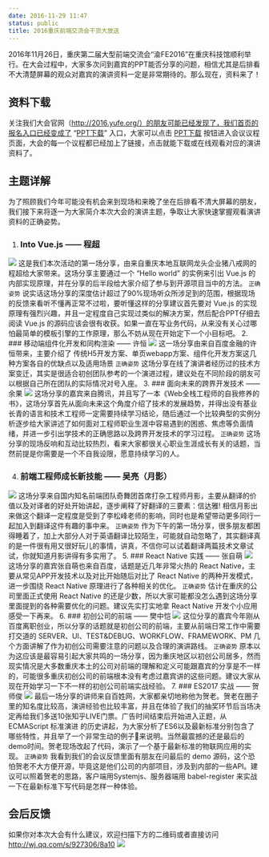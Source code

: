 ```yaml
---
date: 2016-11-29 11:47
status: public
title: 2016重庆前端交流会干货大放送
---
```


2016年11月26日，重庆第二届大型前端交流会“渝FE2016”在重庆科技馆顺利举行。在大会过程中，大家多次问到嘉宾的PPT能否分享的问题，相信尤其是后排看不大清楚屏幕的观众对嘉宾的演讲资料一定是非常期待的。那么现在，资料来了！

## 资料下载
关注我们大会官网（http://2016.yufe.org/）的朋友可能已经发现了，我们首页的报名入口已经变成了 “[PPT下载](http://2016.yufe.org/#slides)” 入口，大家可以点击 [PPT下载](http://2016.yufe.org/#slides)  按钮进入会议议程页面，大会的每一个议程都已经加上了链接，点击就能下载或在线观看对应的演讲资料了。

## 主题详解
为了照顾我们今年可能没有机会来到现场和来晚了坐在后排看不清大屏幕的朋友，我们接下来将逐一为大家简介本次大会的演讲主题，争取让大家快速掌握观看演讲资料的正确姿势。
1. ### Into Vue.js —— 程超
![](~/17-03-38.jpg)
这是我们本次活动的第一场分享，由来自重庆本地互联网龙头企业猪八戒网的程超给大家带来。这场分享主要通过一个 “Hello world” 的实例来引出 Vue.js 的内部实现原理，并在分享的后半段给大家介绍了参与到开源项目当中的方法。
`正确姿势` 说实话这场分享的深度估计超过了90%现场听众所涉足到的范围，根据现场的反馈来看听不懂再正常不过啦，要听懂这样的分享建议首先要对 Vue.js 的实现原理有强烈兴趣，并且一定程度自己实现过类似的解决方案，然后配合PPT仔细去阅读 Vue.js 的源码应该会很有收获。如果一直在写业务代码，从来没有关心过哪怕最简单的模板引擎的工作原理，那么不妨从现在开始定下一个小目标吧。
2. ### 移动端组件化开发和同构渲染 —— 许恒
![](~/20-26-30.jpg)
这一场分享由来自百度金融的许恒带来，主要介绍了 传统H5开发⽅案、单⻚webapp⽅案、组件化开发⽅案这几种方案各自的优缺点以及适用场景
`正确姿势` 这场分享在线了演讲者经历过的技术方案变迁，其实是很适合初创团队参考的一个演进过程，建议处在不同阶段的朋友可以根据自己所在团队的实际情况对号入座。
3. ### 面向未来的跨界开发技术 —— 余果
![](~/20-35-58.jpg)
这场分享的嘉宾来自腾讯，并且写了一本《Web全栈工程师的自我修养的书》，这场分享首先从面向未来这个角度介绍了技术的发展趋势，并得出没有基业⻓⻘的语⾔和技术⼯程师⼀定需要持续学习结论，随后通过一个比较典型的实例分析逐步给大家讲述了如何面对工程师职业生涯中容易遇到的困惑、焦虑等负面情绪，并进一步引出学技术的正确思路以及跨界开发技术的学习过程。
`正确姿势` 这场分享的现场反响和互动比较热烈，看来大家都很关心职业生涯成长有关的话题，当然前提是你需要是一个不自我设限，愿意持续学习的人。

4. ### 前端工程师成长新技能 —— 吴亮（月影）
![](~/20-50-23.jpg)
这场分享来自国内知名前端团队奇舞团首席打杂工程师月影，主要从翻译的价值以及对译者的好处开始讲起，逐步阐释了好翻译的三要素：信达雅! 相信月影出来做这个翻译一定程度是受到了李松峰老师的影响，同时也是希望带动更多同行一起加入到翻译这件有趣的事中来。
`正确姿势` 作为下午的第一场分享，很多朋友都困得睡着了，加上大部分人对于英语翻译比较陌生，可能就自动忽略了，其实翻译真的是一件很有用又很好玩儿的事情，讲真，不信你可以试着翻译两篇技术文章试试，你就知道月影讲得有多实用了。
5. ### React Native 实践 —— 张自萌
![](~/21-07-39.jpg)
这场分享的嘉宾张自萌也来自百度，话题是近几年非常火热的 React Native，主要从常⻅APP开发技术以及对⽐开始随后对比了 React Native 的两种开发模式，进一步围绕 React Native 原理进行了各种相关的优化。
`正确姿势` 估计在重庆的公司里面正式使用 React Native 的还是少数，所以大家可能都没怎么遇到这场分享里面提到的各种需要优化的问题。建议先实打实地拿 React Native 开发个小应用感受一下再来。
6. ### 初创公司的前端 —— 樊中恺
![](~/21-56-11.jpg)
这位分享的嘉宾今年刚从百度离职创业，所以分享的话题就是初创公司的前端，主要从前端日常工作中需要打交道的 SERVER、UI、TEST&DEBUG、WORKFLOW、FRAMEWORK、PM 几个方面讲解了作为初创公司需要注意的问题以及合理的演讲路线。
`正确姿势` 原本以为这应该是最容易引起大家共鸣的一场分享，因为重庆地区以初创公司居多，然而现实情况是大多数重庆本土的公司对前端的理解和定义可能跟嘉宾的分享是不一样的，可能很多重庆初创公司的前端根本没有考虑过嘉宾讲的这些问题。建议大家从现在开始学习一下不一样的初创公司前端实战经验。
7. ### ES2017 实战 —— 贺师俊
![](~/22-05-22.jpg)
最后一场分享的讲师来自百姓网，大家都亲切地称他为贺老。贺老在圈子里的知名度比较高，演讲经验也比较丰富，并且在体验了我们的抽奖环节后当场决定再给我们多送10张知乎LIVE门票。广告时间结束后开始进入正题，从 ECMAScript 标准演进 的历史讲起，为大家分析了ES6以及最新标准分别包含了哪些特性，并且举了一个非常生动的例子🌰来说明。当然最震撼的还是最后的demo时间。贺老现场改起了代码，演示了一个基于最新标准的物联网应用的实现。
`正确姿势` 我看到我们的会议反馈里面有朋友在问最后的 demo 源码，这个恐怕贺老不大方便开源，毕竟这是他们公司的内部项目，涉及到内部的一些API。建议可以照着贺老的思路，客户端用Systemjs、服务器端用 babel-register 来实战一下在最新标准下写代码是怎样一种体验。

## 会后反馈
如果你对本次大会有什么建议，欢迎扫描下方的二维码或者直接访问 
http://wj.qq.com/s/927306/8a10 
![](~/22-50-06.jpg)



